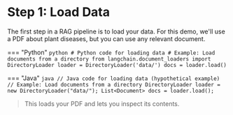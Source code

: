 # Step 1: Load Data

The first step in a RAG pipeline is to load your data. For this demo, we'll use a PDF about plant diseases, but you can use any relevant document.

=== "Python"
    ```python
    # Python code for loading data
    # Example: Load documents from a directory
    from langchain.document_loaders import DirectoryLoader
    loader = DirectoryLoader('data/')
    docs = loader.load()
    ```

=== "Java"
    ```java
    // Java code for loading data (hypothetical example)
    // Example: Load documents from a directory
    DirectoryLoader loader = new DirectoryLoader("data/");
    List<Document> docs = loader.load();
    ```

> This loads your PDF and lets you inspect its contents.
